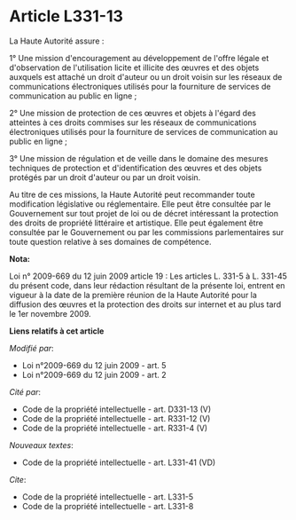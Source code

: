 # Article L331-13

La Haute Autorité assure : 

1° Une mission d'encouragement au développement de l'offre légale et d'observation de l'utilisation licite et illicite des
œuvres et des objets auxquels est attaché un droit d'auteur ou un droit voisin sur les réseaux de communications
électroniques utilisés pour la fourniture de services de communication au public en ligne ; 

2° Une mission de protection de ces œuvres et objets à l'égard des atteintes à ces droits commises sur les réseaux de
communications électroniques utilisés pour la fourniture de services de communication au public en ligne ; 

3° Une mission de régulation et de veille dans le domaine des mesures techniques de protection et d'identification des œuvres
et des objets protégés par un droit d'auteur ou par un droit voisin. 

Au titre de ces missions, la Haute Autorité peut recommander toute modification législative ou réglementaire. Elle peut être
consultée par le Gouvernement sur tout projet de loi ou de décret intéressant la protection des droits de propriété
littéraire et artistique. Elle peut également être consultée par le Gouvernement ou par les commissions parlementaires sur
toute question relative à ses domaines de compétence.

**Nota:**

Loi n° 2009-669 du 12 juin 2009 article 19 : Les articles L. 331-5 à L. 331-45 du présent code, dans leur rédaction résultant
de la présente loi, entrent en vigueur à la date de la première réunion de la Haute Autorité pour la diffusion des œuvres et
la protection des droits sur internet et au plus tard le 1er novembre 2009.

**Liens relatifs à cet article**

_Modifié par_:

  - Loi n°2009-669 du 12 juin 2009 - art. 5
  - Loi n°2009-669 du 12 juin 2009 - art. 2

_Cité par_:

  - Code de la propriété intellectuelle - art. D331-13 (V)
  - Code de la propriété intellectuelle - art. R331-12 (V)
  - Code de la propriété intellectuelle - art. R331-4 (V)

_Nouveaux textes_:

  - Code de la propriété intellectuelle - art. L331-41 (VD)

_Cite_:

  - Code de la propriété intellectuelle - art. L331-5
  - Code de la propriété intellectuelle - art. L331-8
